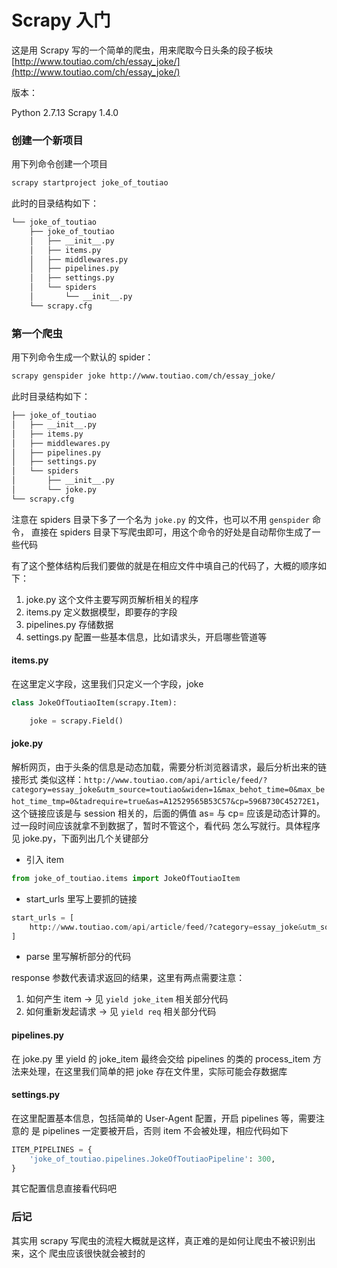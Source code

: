# Scrapy 入门

这是用 Scrapy 写的一个简单的爬虫，用来爬取今日头条的段子板块 [http://www.toutiao.com/ch/essay_joke/](http://www.toutiao.com/ch/essay_joke/)

版本：

Python 2.7.13
Scrapy 1.4.0

### 创建一个新项目

用下列命令创建一个项目

```bash
scrapy startproject joke_of_toutiao
```

此时的目录结构如下：

```bash
└── joke_of_toutiao
    ├── joke_of_toutiao
    │   ├── __init__.py
    │   ├── items.py
    │   ├── middlewares.py
    │   ├── pipelines.py
    │   ├── settings.py
    │   └── spiders
    │       └── __init__.py
    └── scrapy.cfg
```

### 第一个爬虫

用下列命令生成一个默认的 spider：

```bash
scrapy genspider joke http://www.toutiao.com/ch/essay_joke/
```

此时目录结构如下：

```bash
├── joke_of_toutiao
│   ├── __init__.py
│   ├── items.py
│   ├── middlewares.py
│   ├── pipelines.py
│   ├── settings.py
│   └── spiders
│       ├── __init__.py
│       └── joke.py
└── scrapy.cfg
```

注意在 spiders 目录下多了一个名为 `joke.py` 的文件，也可以不用 `genspider` 命令，
直接在 spiders 目录下写爬虫即可，用这个命令的好处是自动帮你生成了一些代码

有了这个整体结构后我们要做的就是在相应文件中填自己的代码了，大概的顺序如下：

1. joke.py 这个文件主要写网页解析相关的程序
2. items.py 定义数据模型，即要存的字段
3. pipelines.py 存储数据
4. settings.py 配置一些基本信息，比如请求头，开启哪些管道等

#### items.py

在这里定义字段，这里我们只定义一个字段，joke

```python
class JokeOfToutiaoItem(scrapy.Item):

    joke = scrapy.Field()
```

#### joke.py

解析网页，由于头条的信息是动态加载，需要分析浏览器请求，最后分析出来的链接形式
类似这样：`http://www.toutiao.com/api/article/feed/?category=essay_joke&utm_source=toutiao&widen=1&max_behot_time=0&max_behot_time_tmp=0&tadrequire=true&as=A12529565B53C57&cp=596B730C45272E1`，这个链接应该是与 session 相关的，后面的俩值
as= 与 cp= 应该是动态计算的。过一段时间应该就拿不到数据了，暂时不管这个，看代码
怎么写就行。具体程序见 joke.py，下面列出几个关键部分

- 引入 item

```python
from joke_of_toutiao.items import JokeOfToutiaoItem
```

- start\_urls 里写上要抓的链接

```python
start_urls = [
    http://www.toutiao.com/api/article/feed/?category=essay_joke&utm_source=toutiao&widen=1&max_behot_time=0&max_behot_time_tmp=0&tadrequire=true&as=A12529565B53C57&cp=596B730C45272E1,
]
```

- parse 里写解析部分的代码

response 参数代表请求返回的结果，这里有两点需要注意：

1. 如何产生 item -> 见 `yield joke_item` 相关部分代码
2. 如何重新发起请求 -> 见 `yield req` 相关部分代码

#### pipelines.py

在 joke.py 里 yield 的 joke\_item 最终会交给 pipelines 的类的 process\_item 方
法来处理，在这里我们简单的把 joke 存在文件里，实际可能会存数据库

#### settings.py

在这里配置基本信息，包括简单的 User-Agent 配置，开启 pipelines 等，需要注意的
是 pipelines 一定要被开启，否则 item 不会被处理，相应代码如下

```python
ITEM_PIPELINES = {
    'joke_of_toutiao.pipelines.JokeOfToutiaoPipeline': 300,
}
```

其它配置信息直接看代码吧

### 后记

其实用 scrapy 写爬虫的流程大概就是这样，真正难的是如何让爬虫不被识别出来，这个
爬虫应该很快就会被封的
